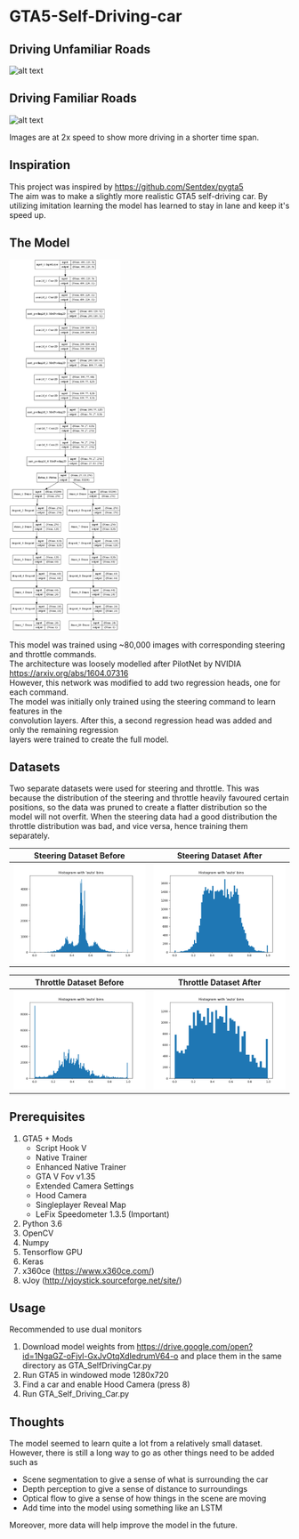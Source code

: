 # GTA5-Self-Driving-car

## Driving Unfamiliar Roads
![alt text](https://github.com/Will-J-Gale/GTA5-Self-Driving-Car/blob/master/Images/Driving_Unfamiliar_roads.gif)  
## Driving Familiar Roads
![alt text](https://github.com/Will-J-Gale/GTA5-Self-Driving-Car/blob/master/Images/Driving_Familiar_roads.gif)  

Images are at 2x speed to show more driving in a shorter time span.

## Inspiration
This project was inspired by https://github.com/Sentdex/pygta5  
The aim was to make a slightly more realistic GTA5 self-driving car. 
By utilizing imitation learning the model has learned to stay in lane 
and keep it's speed up. 

## The Model
<img src="https://github.com/Will-J-Gale/GTA5-Self-Driving-Car/blob/master/Images/SelfDrivingModel.png" alt="drawing" width="200"/>

This model was trained using ~80,000 images with corresponding steering and throttle commands.  
The architecture was loosely  modelled after PilotNet by NVIDIA https://arxiv.org/abs/1604.07316  
However, this network was modified to add two regression heads, one for each command.  
The model was initially only trained using the steering command to learn features in the  
convolution layers. After this, a second regression head was added and only the remaining regression  
layers were trained to create the full model.

## Datasets
Two separate datasets were used for steering and throttle.
This was because the distribution of the steering and throttle heavily favoured certain positions, 
so the data was pruned to create a flatter distribution so the model will not overfit.
When the steering data had a good distribution the throttle distribution was bad, and vice versa,
hence training them separately.

Steering Dataset Before    |  Steering Dataset After
:-------------------------:|:-------------------------:
![](https://github.com/Will-J-Gale/GTA5-Self-Driving-Car/blob/master/Images/Steering_100k.png)  |  ![](https://github.com/Will-J-Gale/GTA5-Self-Driving-Car/blob/master/Images/Steering_52k.png)

Throttle Dataset Before    |  Throttle Dataset After
:-------------------------:|:-------------------------:
![](https://github.com/Will-J-Gale/GTA5-Self-Driving-Car/blob/master/Images/Throttle_100k.png)  |  ![](https://github.com/Will-J-Gale/GTA5-Self-Driving-Car/blob/master/Images/Throttle_35k.png)

## Prerequisites
1. GTA5 + Mods
   * Script Hook V
   * Native Trainer
   * Enhanced Native Trainer
   * GTA V Fov v1.35
   * Extended Camera Settings
   * Hood Camera
   * Singleplayer Reveal Map
   * LeFix Speedometer 1.3.5 (Important)
2. Python 3.6
3. OpenCV
4. Numpy
5. Tensorflow GPU
6. Keras
7. x360ce (https://www.x360ce.com/)
8. vJoy (http://vjoystick.sourceforge.net/site/)

## Usage
Recommended to use dual monitors
1. Download model weights from https://drive.google.com/open?id=1NgaGZ-oFjvl-GxJvOtqXdIedrumV64-o and place them in the same directory as GTA_SelfDrivingCar.py 
2. Run GTA5 in windowed mode 1280x720
3. Find a car and enable Hood Camera (press 8)
4. Run GTA_Self_Driving_Car.py

## Thoughts
The model seemed to learn quite a lot from a relatively small dataset.   
However, there is still a long way to go as other things need to be added such as
   * Scene segmentation to give a sense of what is surrounding the car
   * Depth perception to give a sense of distance to surroundings
   * Optical flow to give a sense of how things in the scene are moving
   * Add time into the model using something like an LSTM 
   
Moreover, more data will help improve the model in the future.
